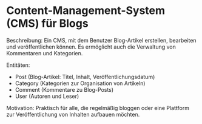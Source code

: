 # Content-Management-System (CMS) für Blogs

Beschreibung: Ein CMS, mit dem Benutzer Blog-Artikel erstellen, bearbeiten und veröffentlichen können. Es ermöglicht auch die Verwaltung von Kommentaren und Kategorien.

Entitäten:
- Post (Blog-Artikel: Titel, Inhalt, Veröffentlichungsdatum)
- Category (Kategorien zur Organisation von Artikeln)
- Comment (Kommentare zu Blog-Posts)
- User (Autoren und Leser)

Motivation: Praktisch für alle, die regelmäßig bloggen oder eine Plattform zur Veröffentlichung von Inhalten aufbauen möchten.
